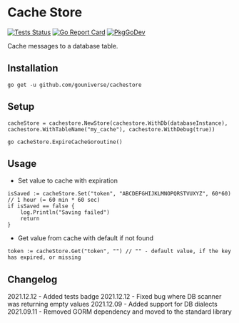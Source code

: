 # Cache Store

[![Tests Status](https://github.com/gouniverse/cachestore/actions/workflows/test.yml/badge.svg?branch=master)](https://github.com/gouniverse/cachestore/actions/workflows/test.yml)
[![Go Report Card](https://goreportcard.com/badge/github.com/gouniverse/cachestore)](https://goreportcard.com/report/github.com/gouniverse/cachestore)
[![PkgGoDev](https://pkg.go.dev/badge/github.com/gouniverse/cachestore)](https://pkg.go.dev/github.com/gouniverse/cachestore)

Cache messages to a database table.

## Installation
```
go get -u github.com/gouniverse/cachestore
```

## Setup

```
cacheStore = cachestore.NewStore(cachestore.WithDb(databaseInstance), cachestore.WithTableName("my_cache"), cachestore.WithDebug(true))

go cacheStore.ExpireCacheGoroutine()
```

## Usage

- Set value to cache with expiration
```
isSaved := cacheStore.Set("token", "ABCDEFGHIJKLMNOPQRSTVUXYZ", 60*60) // 1 hour (= 60 min * 60 sec)
if isSaved == false {
	log.Println("Saving failed")
	return
}
```

- Get value from cache with default if not found
```
token := cacheStore.Get("token", "") // "" - default value, if the key has expired, or missing
```

## Changelog
2021.12.12 - Added tests badge
2021.12.12 - Fixed bug where DB scanner was returning empty values
2021.12.09 - Added support for DB dialects
2021.09.11 - Removed GORM dependency and moved to the standard library
